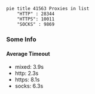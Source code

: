 
```mermaid
pie title 41563 Proxies in list
    "HTTP" : 28344
    "HTTPS": 10011
    "SOCKS" : 9869
```

### Some Info
#### Average Timeout

- mixed: 3.9s
- http: 2.3s
- https: 8.1s
- socks: 6.3s